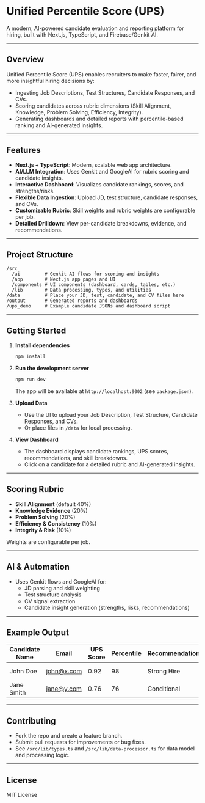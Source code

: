 # Unified Percentile Score (UPS)

A modern, AI-powered candidate evaluation and reporting platform for hiring, built with Next.js, TypeScript, and Firebase/Genkit AI.

---

## Overview

Unified Percentile Score (UPS) enables recruiters to make faster, fairer, and more insightful hiring decisions by:
- Ingesting Job Descriptions, Test Structures, Candidate Responses, and CVs.
- Scoring candidates across rubric dimensions (Skill Alignment, Knowledge, Problem Solving, Efficiency, Integrity).
- Generating dashboards and detailed reports with percentile-based ranking and AI-generated insights.

---

## Features

- **Next.js + TypeScript**: Modern, scalable web app architecture.
- **AI/LLM Integration**: Uses Genkit and GoogleAI for rubric scoring and candidate insights.
- **Interactive Dashboard**: Visualizes candidate rankings, scores, and strengths/risks.
- **Flexible Data Ingestion**: Upload JD, test structure, candidate responses, and CVs.
- **Customizable Rubric**: Skill weights and rubric weights are configurable per job.
- **Detailed Drilldown**: View per-candidate breakdowns, evidence, and recommendations.

---

## Project Structure

```
/src
  /ai         # Genkit AI flows for scoring and insights
  /app        # Next.js app pages and UI
  /components # UI components (dashboard, cards, tables, etc.)
  /lib        # Data processing, types, and utilities
/data         # Place your JD, test, candidate, and CV files here
/output       # Generated reports and dashboards
/ups_demo     # Example candidate JSONs and dashboard script
```

---

## Getting Started

1. **Install dependencies**
   ```bash
   npm install
   ```

2. **Run the development server**
   ```bash
   npm run dev
   ```
   The app will be available at `http://localhost:9002` (see `package.json`).

3. **Upload Data**
   - Use the UI to upload your Job Description, Test Structure, Candidate Responses, and CVs.
   - Or place files in `/data` for local processing.

4. **View Dashboard**
   - The dashboard displays candidate rankings, UPS scores, recommendations, and skill breakdowns.
   - Click on a candidate for a detailed rubric and AI-generated insights.

---

## Scoring Rubric

- **Skill Alignment** (default 40%)
- **Knowledge Evidence** (20%)
- **Problem Solving** (20%)
- **Efficiency & Consistency** (10%)
- **Integrity & Risk** (10%)

Weights are configurable per job.

---

## AI & Automation

- Uses Genkit flows and GoogleAI for:
  - JD parsing and skill weighting
  - Test structure analysis
  - CV signal extraction
  - Candidate insight generation (strengths, risks, recommendations)

---

## Example Output

| Candidate Name | Email           | UPS Score | Percentile | Recommendation | Skills                |
|----------------|-----------------|-----------|------------|----------------|-----------------------|
| John Doe       | john@x.com      | 0.92      | 98         | Strong Hire    | Python:0.95, ML:0.90  |
| Jane Smith     | jane@y.com      | 0.76      | 76         | Conditional    | Python:0.80, ML:0.70  |

---

## Contributing

- Fork the repo and create a feature branch.
- Submit pull requests for improvements or bug fixes.
- See `/src/lib/types.ts` and `/src/lib/data-processor.ts` for data model and processing logic.

---

## License

MIT License
